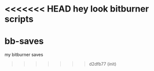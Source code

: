 <<<<<<< HEAD
hey look bitburner scripts
=======
# bb-saves
my bitburner saves
>>>>>>> d2dfb77 (init)
